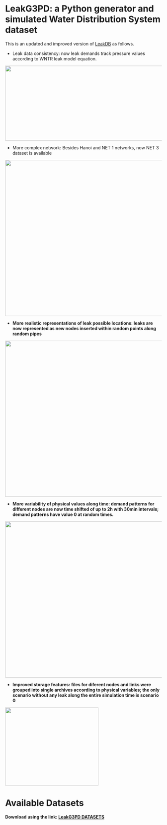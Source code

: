 # LeakG3PD: a Python generator and simulated Water Distribution System dataset

This is an updated and improved version of [LeakDB](https://github.com/KIOS-Research/LeakDB) as follows.
-  Leak data consistency: now leak demands track pressure values according to WNTR leak model equation.

<a href="https://drive.google.com/file/d/1p17QtyyP0tKLSloICMd8HEPYFukHQLNg/view?usp=sharing"><img src="https://drive.google.com/uc?export=view&id=1p17QtyyP0tKLSloICMd8HEPYFukHQLNg" width="600" height="240"/><a>

-  More complex network: Besides Hanoi and NET 1 networks, now NET 3 dataset is available

<b href="https://drive.google.com/file/d/1HRzs4A-f6ZWxqcgyWLvO3TWCXLFkSmfU/view?usp=sharing"><img src="https://drive.google.com/uc?export=view&id=1HRzs4A-f6ZWxqcgyWLvO3TWCXLFkSmfU" width="600" height="500"/><b>

-  More realistic representations of leak possible locations: leaks are now represented as new nodes inserted within random points along random pipes 
  
<c href="https://drive.google.com/file/d/1lbGNm5rrA6xib4ochr8GLl7PJA2fUAQ0/view?usp=sharing"><img src="https://drive.google.com/uc?export=view&id=1lbGNm5rrA6xib4ochr8GLl7PJA2fUAQ0" width="600" height="500"/><c>

-  More variability of physical values along time: demand patterns for different nodes are now time shifted of up to 2h with 30min intervals; demand patterns have value 0 at random times.

<c href="https://drive.google.com/file/d/15Xcs4Qn3-r03E14J4IZNFRkLjAzJI4rs/view?usp=sharing"><img src="https://drive.google.com/uc?export=view&id=15Xcs4Qn3-r03E14J4IZNFRkLjAzJI4rs" width="600" height="500"/><c>

-  Improved storage features: files for diferent nodes and links were grouped into single archives according to physical variables; the only scenario without any leak along the entire simulation time is scenario 0

<c href="https://drive.google.com/file/d/1MSCMd4zPRxCyZIaB58beqxwmGP4PUiHH/view?usp=sharing"><img src="https://drive.google.com/uc?export=view&id=1MSCMd4zPRxCyZIaB58beqxwmGP4PUiHH" width="300" height="250"/><c>


# Available Datasets
Download using the link: [LeakG3PD DATASETS](https://drive.google.com/drive/folders/1HM2xI9VpC4us7rFX4IuXXCoHDrnWfC17?usp=sharing)
